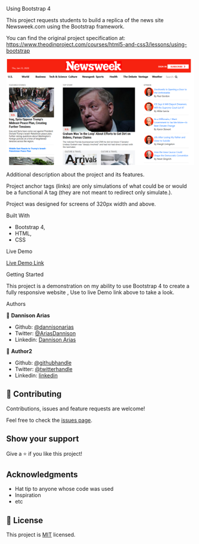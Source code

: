 Using Bootstrap 4

This project requests students to build a replica of the news site Newsweek.com using the Bootstrap framework.

You can find the original project specification at: https://www.theodinproject.com/courses/html5-and-css3/lessons/using-bootstrap

![screenshot](img/ss.png)

Additional description about the project and its features.

Project anchor tags (links) are only simulations of what could be or would be a functional A tag (they are not meant to redirect only simulate.). 

Project was designed for screens of 320px width and above. 

Built With

- Bootstrap 4,
- HTML,
- CSS

Live Demo

[Live Demo Link](https://rawcdn.githack.com/dannisonarias/Bootstrap-Responsive-Design/b1af9aa7ab318d2ded8c81a66182585d69a06dec/index.html)


Getting Started

This project is a demonstration on my ability to use Bootstrap 4 to create a fully responsive website , Use to live Demo link above to take a look.

Authors

👤 **Dannison Arias**

- Github: [@dannisonarias](https://github.com/dannisonarias)
- Twitter: [@AriasDannison](https://twitter.com/AriasDannison)
- Linkedin: [Dannison Arias](https://www.linkedin.com/in/dannison-arias-777919190/)

👤 **Author2**

- Github: [@githubhandle](https://github.com/githubhandle)
- Twitter: [@twitterhandle](https://twitter.com/twitterhandle)
- Linkedin: [linkedin](https://linkedin.com/linkedinhandle)

## 🤝 Contributing

Contributions, issues and feature requests are welcome!

Feel free to check the [issues page](../../issues/).

## Show your support

Give a ⭐️ if you like this project!

## Acknowledgments

- Hat tip to anyone whose code was used
- Inspiration
- etc

## 📝 License

This project is [MIT](lic.url) licensed.
